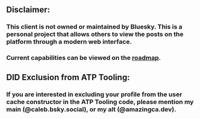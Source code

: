 ## Disclaimer:
### This client is not owned or maintained by Bluesky. This is a personal project that allows others to view the posts on the platform through a modern web interface.

### Current capabilities can be viewed on the [roadmap](https://github.com/users/Amazingca/projects/2/views/1).

## DID Exclusion from ATP Tooling:
### If you are interested in excluding your profile from the user cache constructor in the ATP Tooling code, please mention my main (@caleb.bsky.social), or my alt (@amazingca.dev).
